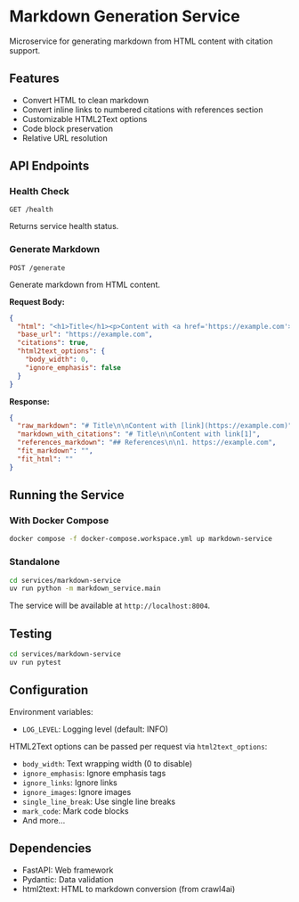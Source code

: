 # Markdown Generation Service

Microservice for generating markdown from HTML content with citation support.

## Features

- Convert HTML to clean markdown
- Convert inline links to numbered citations with references section
- Customizable HTML2Text options
- Code block preservation
- Relative URL resolution

## API Endpoints

### Health Check
```http
GET /health
```

Returns service health status.

### Generate Markdown
```http
POST /generate
```

Generate markdown from HTML content.

**Request Body:**
```json
{
  "html": "<h1>Title</h1><p>Content with <a href='https://example.com'>link</a></p>",
  "base_url": "https://example.com",
  "citations": true,
  "html2text_options": {
    "body_width": 0,
    "ignore_emphasis": false
  }
}
```

**Response:**
```json
{
  "raw_markdown": "# Title\n\nContent with [link](https://example.com)",
  "markdown_with_citations": "# Title\n\nContent with link[1]",
  "references_markdown": "## References\n\n1. https://example.com",
  "fit_markdown": "",
  "fit_html": ""
}
```

## Running the Service

### With Docker Compose
```bash
docker compose -f docker-compose.workspace.yml up markdown-service
```

### Standalone
```bash
cd services/markdown-service
uv run python -m markdown_service.main
```

The service will be available at `http://localhost:8004`.

## Testing

```bash
cd services/markdown-service
uv run pytest
```

## Configuration

Environment variables:
- `LOG_LEVEL`: Logging level (default: INFO)

HTML2Text options can be passed per request via `html2text_options`:
- `body_width`: Text wrapping width (0 to disable)
- `ignore_emphasis`: Ignore emphasis tags
- `ignore_links`: Ignore links
- `ignore_images`: Ignore images
- `single_line_break`: Use single line breaks
- `mark_code`: Mark code blocks
- And more...

## Dependencies

- FastAPI: Web framework
- Pydantic: Data validation
- html2text: HTML to markdown conversion (from crawl4ai)
